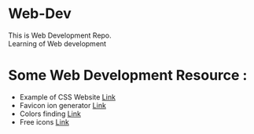 # Web-Dev
This is Web Development Repo.  
Learning of Web development 


# Some Web Development Resource :

- Example of CSS Website [Link](https://www.awwwards.com/)
- Favicon ion generator [Link](https://favicon.io/)
- Colors finding [Link](https://coolors.co/)
- Free icons [Link](https://icons8.com/)
